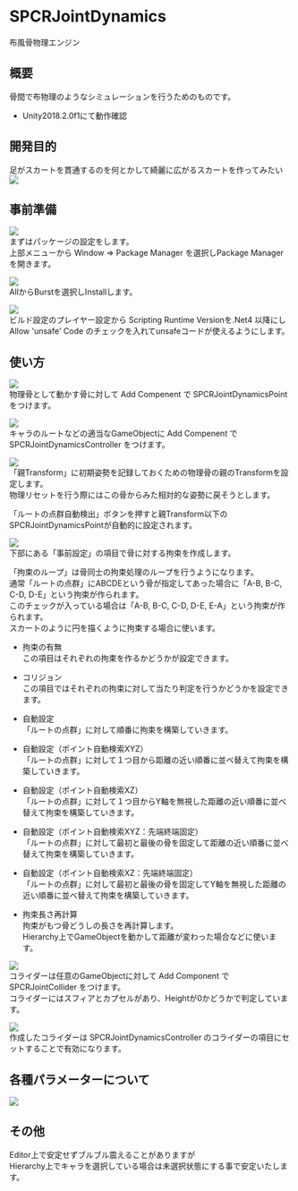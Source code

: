 ﻿# SPCRJointDynamics
布風骨物理エンジン  

## 概要
骨間で布物理のようなシミュレーションを行うためのものです。  

* Unity2018.2.0f1にて動作確認  

## 開発目的
足がスカートを貫通するのを何とかして綺麗に広がるスカートを作ってみたい  
![](./image/sample.gif)  

## 事前準備
![](./image/01.png)  
まずはパッケージの設定をします。  
上部メニューから Window ⇒ Package Manager を選択しPackage Managerを開きます。  
  
![](./image/02.png)  
AllからBurstを選択しInstallします。  
  
![](./image/03.png)  
ビルド設定のプレイヤー設定から Scripting Runtime Versionを.Net4 以降にし  
Allow 'unsafe' Code のチェックを入れてunsafeコードが使えるようにします。  
  
## 使い方
![](./image/04.png)  
物理骨として動かす骨に対して Add Compenent で SPCRJointDynamicsPoint をつけます。  
  
![](./image/05.png)  
キャラのルートなどの適当なGameObjectに Add Compenent で SPCRJointDynamicsController をつけます。  
  
![](./image/06.png)  
「親Transform」に初期姿勢を記録しておくための物理骨の親のTransformを設定します。  
物理リセットを行う際にはこの骨からみた相対的な姿勢に戻そうとします。  
  
「ルートの点群自動検出」ボタンを押すと親Transform以下のSPCRJointDynamicsPointが自動的に設定されます。  
  
![](./image/07.png)  
下部にある「事前設定」の項目で骨に対する拘束を作成します。  
  
「拘束のループ」は骨同士の拘束処理のループを行うようになります。  
通常「ルートの点群」にABCDEという骨が指定してあった場合に「A-B, B-C, C-D, D-E」という拘束が作られます。  
このチェックが入っている場合は「A-B, B-C, C-D, D-E, E-A」という拘束が作られます。  
スカートのように円を描くように拘束する場合に使います。  
  
* 拘束の有無  
この項目はそれぞれの拘束を作るかどうかが設定できます。  
* コリジョン  
この項目ではそれぞれの拘束に対して当たり判定を行うかどうかを設定できます。  
  
* 自動設定  
「ルートの点群」に対して順番に拘束を構築していきます。  
  
* 自動設定（ポイント自動検索XYZ）  
「ルートの点群」に対して１つ目から距離の近い順番に並べ替えて拘束を構築していきます。  
  
* 自動設定（ポイント自動検索XZ）  
「ルートの点群」に対して１つ目からY軸を無視した距離の近い順番に並べ替えて拘束を構築していきます。  
  
* 自動設定（ポイント自動検索XYZ：先端終端固定）  
「ルートの点群」に対して最初と最後の骨を固定して距離の近い順番に並べ替えて拘束を構築していきます。  
  
* 自動設定（ポイント自動検索XZ：先端終端固定）  
「ルートの点群」に対して最初と最後の骨を固定してY軸を無視した距離の近い順番に並べ替えて拘束を構築していきます。  
  
* 拘束長さ再計算  
拘束がもつ骨どうしの長さを再計算します。  
Hierarchy上でGameObjectを動かして距離が変わった場合などに使います。  
  
![](./image/08.png)  
コライダーは任意のGameObjectに対して Add Component で SPCRJointCollider をつけます。  
コライダーにはスフィアとカプセルがあり、Heightが0かどうかで判定しています。  
  
![](./image/09.png)  
作成したコライダーは SPCRJointDynamicsController のコライダーの項目にセットすることで有効になります。  
  
## 各種パラメーターについて
![](./image/10.png)  
  
## その他
Editor上で安定せずブルブル震えることがありますが  
Hierarchy上でキャラを選択している場合は未選択状態にする事で安定いたします。  
